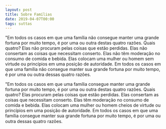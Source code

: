 ```yaml
---
layout: post
title: Sobre Famílias
date: 2019-04-07T00:00
tags: suttas
---
```

"Em todos os casos em que uma família não consegue manter uma grande fortuna por muito tempo, é por uma ou outra destas quatro razões. Quais quatro? Elas não procuram pelas coisas que estão perdidas. Elas não consertam as coisas que necessitam conserto. Elas não têm moderação no consumo de comida e bebida. Elas colocam uma mulher ou homem sem virtude ou princípios em uma posição de autoridade. Em todos os casos em que uma família não consegue manter sua grande fortuna por muito tempo, é por uma ou outra dessas quatro razões.

"Em todos os casos em que uma família consegue manter uma grande fortuna por muito tempo, é por uma ou outra destas quatro razões. Quais quatro? Elas procuram pelas coisas que estão perdidas. Elas consertam as coisas que necessitam conserto. Elas têm moderação no consumo de comida e bebida. Elas colocam uma mulher ou homem cheios de virtude ou princípios em uma posição de autoridade. Em todos os casos em que uma família consegue manter sua grande fortuna por muito tempo, é por uma ou outra dessas quatro razões.

